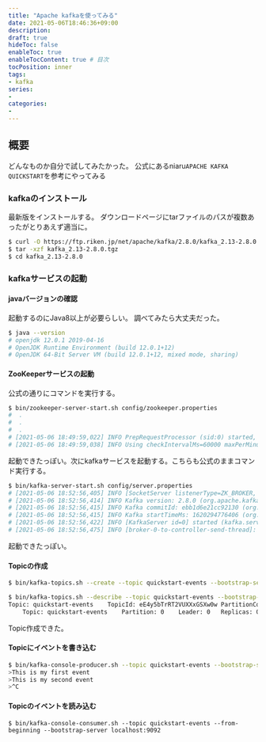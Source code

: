 ```yaml
---
title: "Apache kafkaを使ってみる"
date: 2021-05-06T18:46:36+09:00
description:
draft: true
hideToc: false
enableToc: true
enableTocContent: true # 目次
tocPosition: inner
tags:
- kafka
series:
-
categories:
-
---
```


## 概要

どんなものか自分で試してみたかった。
公式にあるniaru`APACHE KAFKA QUICKSTART`を参考にやってみる

### kafkaのインストール

最新版をインストールする。
ダウンロードページにtarファイルのパスが複数あったがとりあえず適当に。

```bash
$ curl -O https://ftp.riken.jp/net/apache/kafka/2.8.0/kafka_2.13-2.8.0.tgz
$ tar -xzf kafka_2.13-2.8.0.tgz
$ cd kafka_2.13-2.8.0
```

### kafkaサービスの起動

#### javaバージョンの確認

起動するのにJava8以上が必要らしい。
調べてみたら大丈夫だった。

```bash
$ java --version
# openjdk 12.0.1 2019-04-16
# OpenJDK Runtime Environment (build 12.0.1+12)
# OpenJDK 64-Bit Server VM (build 12.0.1+12, mixed mode, sharing)
```

#### ZooKeeperサービスの起動

公式の通りにコマンドを実行する。

```bash
$ bin/zookeeper-server-start.sh config/zookeeper.properties
#  .
#  .
#  .
# [2021-05-06 18:49:59,022] INFO PrepRequestProcessor (sid:0) started, reconfigEnabled=false (org.apache.zookeeper.server.PrepRequestProcessor)
# [2021-05-06 18:49:59,038] INFO Using checkIntervalMs=60000 maxPerMinute=10000 (org.apache.zookeeper.server.ContainerManager)
```

起動できたっぽい。次にkafkaサービスを起動する。こちらも公式のままコマンド実行する。

```bash
$ bin/kafka-server-start.sh config/server.properties
# [2021-05-06 18:52:56,405] INFO [SocketServer listenerType=ZK_BROKER, nodeId=0] Started socket server acceptors and processors (kafka.network.SocketServer)
# [2021-05-06 18:52:56,414] INFO Kafka version: 2.8.0 (org.apache.kafka.common.utils.AppInfoParser)
# [2021-05-06 18:52:56,415] INFO Kafka commitId: ebb1d6e21cc92130 (org.apache.kafka.common.utils.AppInfoParser)
# [2021-05-06 18:52:56,415] INFO Kafka startTimeMs: 1620294776406 (org.apache.kafka.common.utils.AppInfoParser)
# [2021-05-06 18:52:56,422] INFO [KafkaServer id=0] started (kafka.server.KafkaServer)
# [2021-05-06 18:52:56,475] INFO [broker-0-to-controller-send-thread]: Recorded new controller, from now on will use broker 192.168.0.141:9092 (id: 0 rack: null) (kafka.server.BrokerToControllerRequestThread)
```

起動できたっぽい。

#### Topicの作成

```bash
$ bin/kafka-topics.sh --create --topic quickstart-events --bootstrap-server localhost:9092

$ bin/kafka-topics.sh --describe --topic quickstart-events --bootstrap-server localhost:9092
Topic: quickstart-events	TopicId: eE4y5bTrRT2VUXXxGSXw0w	PartitionCount: 1	ReplicationFactor: 1	Configs: segment.bytes=1073741824
	Topic: quickstart-events	Partition: 0	Leader: 0	Replicas: 0	Isr: 0
```

Topic作成できた。

#### Topicにイベントを書き込む

```bash
$ bin/kafka-console-producer.sh --topic quickstart-events --bootstrap-server localhost:9092
>This is my first event
>This is my second event
>^C
```

#### Topicのイベントを読み込む
```
$ bin/kafka-console-consumer.sh --topic quickstart-events --from-beginning --bootstrap-server localhost:9092
```

